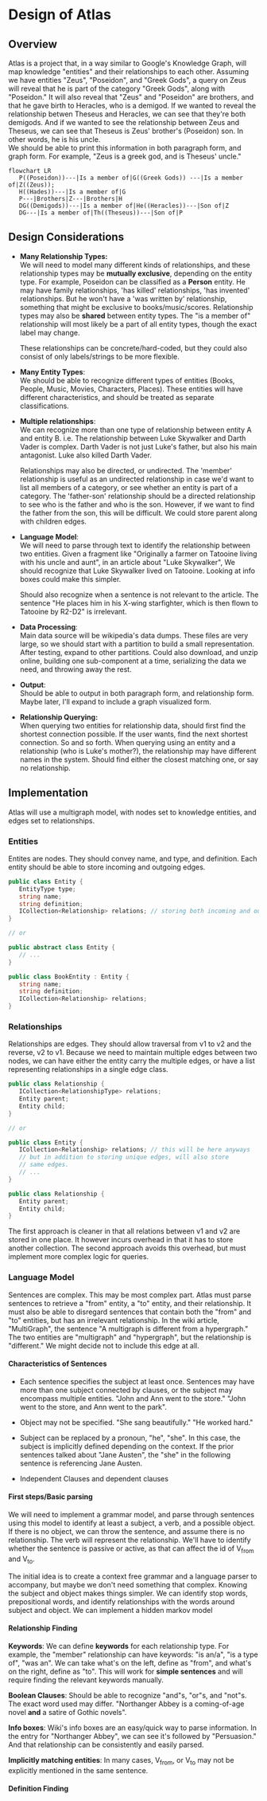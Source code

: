 # Design of Atlas

## Overview

Atlas is a project that, in a way similar to Google's Knowledge Graph, will map knowledge "entities" and their
relationships to each other. Assuming we have entities "Zeus", "Poseidon", and "Greek Gods", a query on Zeus
will reveal that he is part of the category "Greek Gods", along with "Poseidon." It will also reveal that 
"Zeus" and "Poseidon" are brothers, and that he gave birth to Heracles, who is a demigod. If we wanted to reveal the relationship betwen Theseus and Heracles, we can see that they're both demigods. And if we wanted to see the relationship between Zeus and Theseus, we can see that Theseus is Zeus' brother's (Poseidon) son. In other words, he is his uncle. \
We should be able to print this information in both paragraph form, and graph form. For example, "Zeus is a greek god, and is Theseus' uncle."

```mermaid
flowchart LR
   P((Poseidon))---|Is a member of|G((Greek Gods)) ---|Is a member of|Z((Zeus));
   H((Hades))---|Is a member of|G
   P---|Brothers|Z---|Brothers|H
   DG((Demigods))---|Is a member of|He((Heracles))---|Son of|Z
   DG---|Is a member of|Th((Theseus))---|Son of|P
```

## Design Considerations
* **Many Relationship Types:** \
   We will need to model many different kinds of relationships, 
   and these relationship types may be **mutually exclusive**, depending on the entity type. 
   For example, Poseidon can be classified as a **Person** entity. 
   He may have family relationships, 'has killed' relationships, 'has invented' relationships. 
   But he won't have a 'was written by' relationship, something that might be 
   exclusive to books/music/scores. Relationship types may also be **shared** between entity 
   types. The "is a member of" relationship will most likely be a part of all entity types, 
   though the exact label may change.

   These relationships can be concrete/hard-coded, but they could also consist of only 
   labels/strings to be more flexible.

* **Many Entity Types**: \
   We should be able to recognize different types of entities (Books, People, Music, 
   Movies, Characters, Places). These entities will have different characteristics, and 
   should be treated as separate classifications.

* **Multiple relationships**: \
   We can recognize more than one type of relationship between entity A and entity B. 
   i.e. The relationship between Luke Skywalker and Darth Vader is complex. Darth Vader is 
   not just Luke's father, but also his main antagonist. Luke also killed Darth Vader.

   Relationships may also be directed, or undirected. The 'member' relationship is useful
   as an undirected relationship in case  we'd want to list all members of a category,
   or see whether an entity is part of a category. The 'father-son' relationship should
   be a directed relationship to see who is the father and who is the son. However, if we want
   to find the father from the son, this will be difficult. We could store parent along with
   children edges.

* **Language Model**: \
   We will need to parse through text to identify the relationship between two entities. 
   Given a fragment like "Originally a farmer on Tatooine living with his uncle and aunt", in an
   article about "Luke Skywalker", We should recognize that Luke Skywalker lived on Tatooine.
   Looking at info boxes could make this simpler. 

   Should also recognize when a sentence is not relevant to the article. The sentence 
   "He places him in his X-wing starfighter, which is then flown to Tatooine by R2-D2" is
   irrelevant.

* **Data Processing**: \
   Main data source will be wikipedia's data dumps. These files are very large, so we should
   start with a partition to build a small representation. After testing, expand to 
   other partitions. Could also download, and unzip online, building one sub-component
   at a time, serializing the data we need, and throwing away the rest.

* **Output**: \
   Should be able to output in both paragraph form, and relationship form. Maybe later, 
   I'll expand to include a graph visualized form. 

* **Relationship Querying:** \
   When querying two entities for relationship data, should first find the shortest connection
   possible. If the user wants, find the next shortest connection. So and so forth. When querying
   using an entity and a relationship (who is Luke's mother?), the relationship may have different
   names in the system. Should find either the closest matching one, or say no relationship. 

## Implementation

Atlas will use a multigraph model, with nodes set to knowledge entities, and edges set 
to relationships.

### Entities

Entites are nodes. They should convey name, and type, and definition. Each entity should be able 
to store incoming and outgoing edges.

```csharp
public class Entity {
   EntityType type;
   string name;
   string definition;
   ICollection<Relationship> relations; // storing both incoming and outgoing
}

// or

public abstract class Entity {
   // ...
}

public class BookEntity : Entity {
   string name;
   string definition;
   ICollection<Relationship> relations;
}
```

### Relationships

Relationships are edges. They should allow traversal from v1 to v2 and the reverse, v2 to v1. 
Because we need to maintain multiple edges between two nodes, we can have either the entity 
carry the multiple edges, or have a list representing relationships in a single edge class.

```csharp
public class Relationship {
   ICollection<RelationshipType> relations;
   Entity parent;
   Entity child;
}

// or 

public class Entity {
   ICollection<Relationship> relations; // this will be here anyways
   // but in addition to storing unique edges, will also store 
   // same edges.
   // ...
}

public class Relationship {
   Entity parent;
   Entity child;
}
```

The first approach is cleaner in that all relations between v1 and v2 are stored in one place.
It however incurs overhead in that it has to store another collection. The second
approach avoids this overhead, but must implement more complex logic for queries.

### Language Model

Sentences are complex. This may be most complex part. Atlas must parse sentences to retrieve
a "from" entity, a "to" entity, and their relationship. It must also be able to disregard 
sentences that contain both the "from" and "to" entities, but has an irrelevant relationship.
In the wiki article, "MultiGraph", the sentence "A multigraph is different from a hypergraph."
The two entities are "multigraph" and "hypergraph", but the relationship is "different." 
We might decide not to include this edge at all.  

#### Characteristics of Sentences

* Each sentence specifies the subject at least once. Sentences may have more than one subject
connected by clauses, or the subject may encompass multiple entities. "John and Ann went to
the store." "John went to the store, and Ann went to the park".

* Object may not be specified. "She sang beautifully." "He worked hard."

* Subject can be replaced by a pronoun, "he", "she". In this case, the subject is implicitly
defined depending on the context. If the prior sentences talked about "Jane Austen", 
the "she" in the following sentence is referencing Jane Austen. 

* Independent Clauses and dependent clauses

#### First steps/Basic parsing

We will need to implement a grammar model, and parse through sentences using this model to 
identify at least a subject, a verb, and a possible object. If there is no object, we can
throw the sentence, and assume there is no relationship. The verb will represent the
relationship. We'll have to identify whether the sentence is passive or active, as that can
affect the id of V<sub>from</sub> and V<sub>to</sub>. 

The initial idea is to create a context free grammar and a language parser to accompany,
but maybe we don't need something that complex. Knowing the subject and object makes things
simpler. We can identify stop words, prepositional words, and identify relationships
with the words around subject and object. We can implement a hidden markov model

#### Relationship Finding

**Keywords**: We can define **keywords** for each relationship type. For example, the "member" relationship
can have keywords: "is an/a", "is a type of", "was an". We can take what's on the left, define 
as "from", and what's on the right, define as "to". This will work for **simple sentences**
and will require finding the relevant keywords manually.

**Boolean Clauses**: Should be able to recognize "and"s, "or"s, and "not"s. The exact word used
may differ. "Northanger Abbey is a coming-of-age novel **and** a satire of Gothic novels".

**Info boxes**: Wiki's info boxes are an easy/quick way to parse information. In the entry for 
"Northanger Abbey", we can see it's followed by "Persuasion." And that relationship can be consistently
and easily parsed. 

**Implicitly matching entities**: In many cases, V<sub>from</sub>, or V<sub>to</sub> may
not be explicitly mentioned in the same sentence. 

#### Definition Finding
